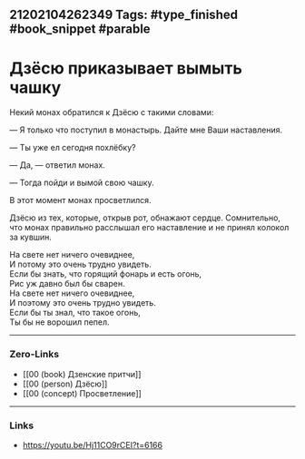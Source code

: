 21202104262349
Tags: #type_finished #book_snippet  #parable 
---
# Дзёсю приказывает вымыть чашку

Некий монах обратился к Дзёсю с такими словами:

— Я только что поступил в монастырь. Дайте мне Ваши наставления.

— Ты уже ел сегодня похлёбку?

— Да, — ответил монах.

— Тогда пойди и вымой свою чашку.

В этот момент монах просветлился.

Дзёсю из тех, которые, открыв рот, обнажают сердце. Сомнительно, что монах правильно расслышал его наставление и не принял колокол за кувшин.

На свете нет ничего очевиднее,  
И потому это очень трудно увидеть.  
Если бы знать, что горящий фонарь и есть огонь,  
Рис уж давно был бы сварен.  
На свете нет ничего очевиднее,  
И поэтому это очень трудно увидеть.  
Если бы ты знал, что такое огонь,  
Ты бы не ворошил пепел.  

---
### Zero-Links
- [[00 (book) Дзенские притчи]]
- [[00 (person) Дзёсю]]
- [[00 (concept) Просветление]]
---
### Links
- https://youtu.be/Hj11CO9rCEI?t=6166